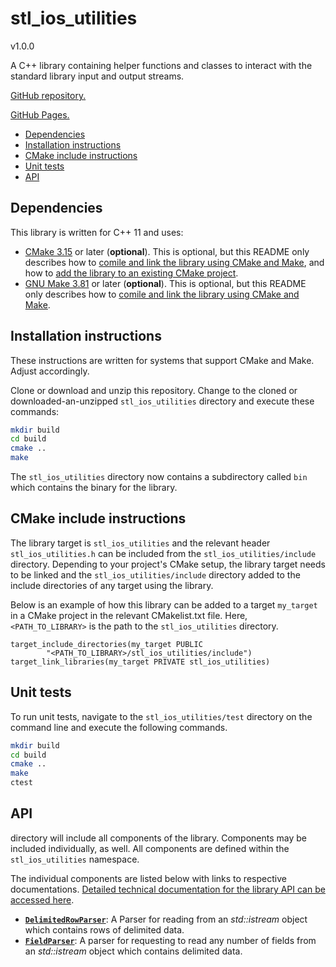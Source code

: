 # stl_ios_utilities

v1.0.0

A C++ library containing helper functions and classes to interact with the
standard library input and output streams.

[GitHub repository.](https://github.com/JasperBraun/stl_ios_utilities.git)

[GitHub Pages.](https://jasperbraun.github.io/stl_ios_utilities/)

* [Dependencies](#dependencies)
* [Installation instructions](#installation-instructions)
* [CMake include instructions](#cmake-include-instructions)
* [Unit tests](#unit-tests)
* [API](#api)

## Dependencies

This library is written for C++ 11 and uses:
* [CMake 3.15](https://cmake.org/) or later (**optional**). This is
  optional, but this README only describes how to [comile and link the library
  using CMake and Make](#installation-instructions), and how to [add the library
  to an existing CMake project](#cmake-include-instructions).
* [GNU Make 3.81](https://www.gnu.org/software/make/) or later (**optional**).
  This is optional, but this README only describes how to [comile and link the
  library using CMake and Make](#installation-instructions).

## Installation instructions

These instructions are written for systems that support CMake and Make. Adjust
accordingly.

Clone or download and unzip this repository. Change to the cloned or
downloaded-an-unzipped `stl_ios_utilities` directory and execute these commands:

```sh
mkdir build
cd build
cmake ..
make
```

The `stl_ios_utilities` directory now contains a subdirectory called `bin` which
contains the binary for the library.

## CMake include instructions

The library target is `stl_ios_utilities` and the relevant header
`stl_ios_utilities.h` can be included from the `stl_ios_utilities/include`
directory. Depending to your project's CMake setup, the library target needs to
be linked and the `stl_ios_utilities/include` directory added to the include
directories of any target using the library.

Below is an example of how this library can be added to a target `my_target` in
a CMake project in the relevant CMakelist.txt file. Here, `<PATH_TO_LIBRARY>` is
the path to the `stl_ios_utilities` directory.

```
target_include_directories(my_target PUBLIC
        "<PATH_TO_LIBRARY>/stl_ios_utilities/include")
target_link_libraries(my_target PRIVATE stl_ios_utilities)
```

## Unit tests

To run unit tests, navigate to the `stl_ios_utilities/test` directory on the
command line and execute the following commands.

```sh
mkdir build
cd build
cmake ..
make
ctest
```

## API

directory will include all components of the library. Components may be included
individually, as well. All components are defined within the `stl_ios_utilities`
namespace.

The individual components are listed below with links to respective
documentations. [Detailed technical documentation for the library API can be
accessed here](https://jasperbraun.github.io/stl_ios_utilities/docs/doc/doxygen/html/index.html).

* [**`DelimitedRowParser`**](docs/delimited_row_parser.md): A Parser for reading
  from an *std::istream* object which contains rows of delimited data.
* [**`FieldParser`**](docs/field_parser.md): A parser for requesting to read any
  number of fields from an *std::istream* object which contains delimited data.
